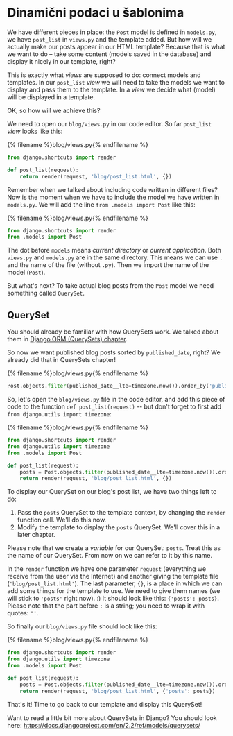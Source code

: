 # Dinamični podaci u šablonima

We have different pieces in place: the `Post` model is defined in `models.py`, we have `post_list` in `views.py` and the template added. But how will we actually make our posts appear in our HTML template? Because that is what we want to do – take some content (models saved in the database) and display it nicely in our template, right?

This is exactly what *views* are supposed to do: connect models and templates. In our `post_list` *view* we will need to take the models we want to display and pass them to the template. In a *view* we decide what (model) will be displayed in a template.

OK, so how will we achieve this?

We need to open our `blog/views.py` in our code editor. So far `post_list` *view* looks like this:

{% filename %}blog/views.py{% endfilename %}

```python
from django.shortcuts import render

def post_list(request):
    return render(request, 'blog/post_list.html', {})
```

Remember when we talked about including code written in different files? Now is the moment when we have to include the model we have written in `models.py`. We will add the line `from .models import Post` like this:

{% filename %}blog/views.py{% endfilename %}

```python
from django.shortcuts import render
from .models import Post
```

The dot before `models` means *current directory* or *current application*. Both `views.py` and `models.py` are in the same directory. This means we can use `.` and the name of the file (without `.py`). Then we import the name of the model (`Post`).

But what's next? To take actual blog posts from the `Post` model we need something called `QuerySet`.

## QuerySet

You should already be familiar with how QuerySets work. We talked about them in [Django ORM (QuerySets) chapter](../django_orm/README.md).

So now we want published blog posts sorted by `published_date`, right? We already did that in QuerySets chapter!

{% filename %}blog/views.py{% endfilename %}

```python
Post.objects.filter(published_date__lte=timezone.now()).order_by('published_date')
```

So, let's open the `blog/views.py` file in the code editor, and add this piece of code to the function `def post_list(request)` -- but don't forget to first add `from django.utils import timezone`:

{% filename %}blog/views.py{% endfilename %}

```python
from django.shortcuts import render
from django.utils import timezone
from .models import Post

def post_list(request):
    posts = Post.objects.filter(published_date__lte=timezone.now()).order_by('published_date')
    return render(request, 'blog/post_list.html', {})
```

To display our QuerySet on our blog's post list, we have two things left to do:

1. Pass the `posts` QuerySet to the template context, by changing the `render` function call. We'll do this now.
2. Modify the template to display the `posts` QuerySet. We'll cover this in a later chapter.

Please note that we create a *variable* for our QuerySet: `posts`. Treat this as the name of our QuerySet. From now on we can refer to it by this name.

In the `render` function we have one parameter `request` (everything we receive from the user via the Internet) and another giving the template file (`'blog/post_list.html'`). The last parameter, `{}`, is a place in which we can add some things for the template to use. We need to give them names (we will stick to `'posts'` right now). :) It should look like this: `{'posts': posts}`. Please note that the part before `:` is a string; you need to wrap it with quotes: `''`.

So finally our `blog/views.py` file should look like this:

{% filename %}blog/views.py{% endfilename %}

```python
from django.shortcuts import render
from django.utils import timezone
from .models import Post

def post_list(request):
    posts = Post.objects.filter(published_date__lte=timezone.now()).order_by('published_date')
    return render(request, 'blog/post_list.html', {'posts': posts})
```

That's it! Time to go back to our template and display this QuerySet!

Want to read a little bit more about QuerySets in Django? You should look here: https://docs.djangoproject.com/en/2.2/ref/models/querysets/